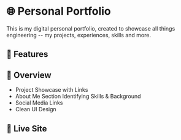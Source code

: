 # 🌐 Personal Portfolio

This is my digital personal portfolio, created to showcase all things engineering -- my projects, experiences, skills and more. 

## 📸 Features

## 🔎  Overview  
- Project Showcase with Links  
- About Me Section Identifying Skills & Background  
- Social Media Links  
- Clean UI Design

## 🔗 Live Site

